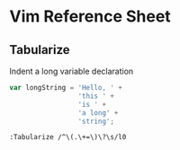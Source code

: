 Vim Reference Sheet
===================


## Tabularize

Indent a long variable declaration

```js
var longString = 'Hello, ' +
                 'this ' +
                 'is ' +
                 'a long' +
                 'string';
```

`:Tabularize /^\(.\+=\)\?\s/l0`
